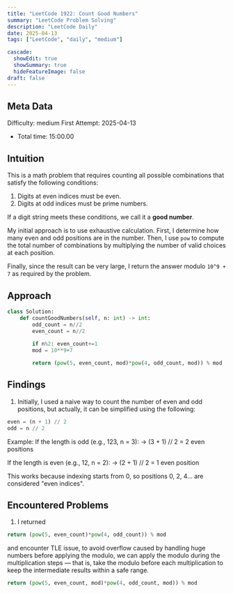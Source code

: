 ```yaml
---
title: "LeetCode 1922: Count Good Numbers"
summary: "LeetCode Problem Solving"
description: "LeetCode Daily"
date: 2025-04-13
tags: ["LeetCode", "daily", "medium"]

cascade:
  showEdit: true
  showSummary: true
  hideFeatureImage: false
draft: false
---
```


## Meta Data

Difficulty: medium
First Attempt: 2025-04-13
- Total time: 15:00.00

## Intuition

This is a math problem that requires counting all possible combinations that satisfy the following conditions:

1. Digits at even indices must be even.
2. Digits at odd indices must be prime numbers.

If a digit string meets these conditions, we call it a **good number**.

My initial approach is to use exhaustive calculation. First, I determine how many even and odd positions are in the number. Then, I use `pow` to compute the total number of combinations by multiplying the number of valid choices at each position.

Finally, since the result can be very large, I return the answer modulo `10^9 + 7` as required by the problem.


## Approach
```python
class Solution:
    def countGoodNumbers(self, n: int) -> int:
        odd_count = n//2
        even_count = n//2
        
        if n%2: even_count+=1
        mod = 10**9+7

        return (pow(5, even_count, mod)*pow(4, odd_count, mod)) % mod
```
## Findings

1. Initially, I used a naive way to count the number of even and odd positions, but actually, it can be simplified using the following:

```python
even = (n + 1) // 2
odd = n // 2
```
Example:
If the length is odd (e.g., 123, n = 3):
→ (3 + 1) // 2 = 2 even positions

If the length is even (e.g., 12, n = 2):
→ (2 + 1) // 2 = 1 even position

This works because indexing starts from 0, so positions 0, 2, 4... are considered "even indices".

## Encountered Problems 
1. I returned
```python
return (pow(5, even_count)*pow(4, odd_count)) % mod
```
and encounter TLE issue, to avoid overflow caused by handling huge numbers before applying the modulo, we can apply the modulo during the multiplication steps — that is, take the modulo before each multiplication to keep the intermediate results within a safe range.
```python
return (pow(5, even_count, mod)*pow(4, odd_count, mod)) % mod
```

